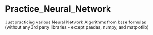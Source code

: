 # Practice_Neural_Network
Just practicing various Neural Network Algorithms from base formulas (without any 3rd party libraries - except pandas, numpy, and matplotlib)
